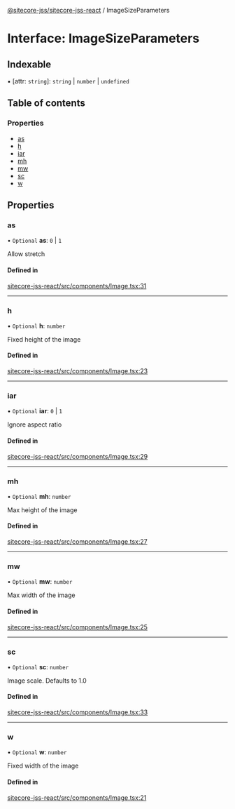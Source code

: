 [@sitecore-jss/sitecore-jss-react](../README.md) / ImageSizeParameters

# Interface: ImageSizeParameters

## Indexable

▪ [attr: `string`]: `string` \| `number` \| `undefined`

## Table of contents

### Properties

- [as](ImageSizeParameters.md#as)
- [h](ImageSizeParameters.md#h)
- [iar](ImageSizeParameters.md#iar)
- [mh](ImageSizeParameters.md#mh)
- [mw](ImageSizeParameters.md#mw)
- [sc](ImageSizeParameters.md#sc)
- [w](ImageSizeParameters.md#w)

## Properties

### as

• `Optional` **as**: `0` \| `1`

Allow stretch

#### Defined in

[sitecore-jss-react/src/components/Image.tsx:31](https://github.com/Sitecore/jss/blob/876dae504/packages/sitecore-jss-react/src/components/Image.tsx#L31)

---

### h

• `Optional` **h**: `number`

Fixed height of the image

#### Defined in

[sitecore-jss-react/src/components/Image.tsx:23](https://github.com/Sitecore/jss/blob/876dae504/packages/sitecore-jss-react/src/components/Image.tsx#L23)

---

### iar

• `Optional` **iar**: `0` \| `1`

Ignore aspect ratio

#### Defined in

[sitecore-jss-react/src/components/Image.tsx:29](https://github.com/Sitecore/jss/blob/876dae504/packages/sitecore-jss-react/src/components/Image.tsx#L29)

---

### mh

• `Optional` **mh**: `number`

Max height of the image

#### Defined in

[sitecore-jss-react/src/components/Image.tsx:27](https://github.com/Sitecore/jss/blob/876dae504/packages/sitecore-jss-react/src/components/Image.tsx#L27)

---

### mw

• `Optional` **mw**: `number`

Max width of the image

#### Defined in

[sitecore-jss-react/src/components/Image.tsx:25](https://github.com/Sitecore/jss/blob/876dae504/packages/sitecore-jss-react/src/components/Image.tsx#L25)

---

### sc

• `Optional` **sc**: `number`

Image scale. Defaults to 1.0

#### Defined in

[sitecore-jss-react/src/components/Image.tsx:33](https://github.com/Sitecore/jss/blob/876dae504/packages/sitecore-jss-react/src/components/Image.tsx#L33)

---

### w

• `Optional` **w**: `number`

Fixed width of the image

#### Defined in

[sitecore-jss-react/src/components/Image.tsx:21](https://github.com/Sitecore/jss/blob/876dae504/packages/sitecore-jss-react/src/components/Image.tsx#L21)

